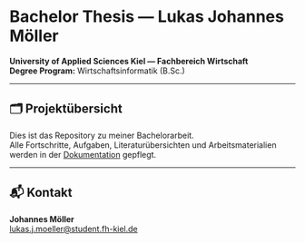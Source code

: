 # Bachelor Thesis — Lukas Johannes Möller  
**University of Applied Sciences Kiel — Fachbereich Wirtschaft**  
**Degree Program:** Wirtschaftsinformatik (B.Sc.)  

---

## 🗂 Projektübersicht  

Dies ist das Repository zu meiner Bachelorarbeit.  
Alle Fortschritte, Aufgaben, Literaturübersichten und Arbeitsmaterialien werden in der [Dokumentation](https://johanneslks.github.io/Thesis/) gepflegt.  

---


## 📬 Kontakt  

**Johannes Möller**  
lukas.j.moeller@student.fh-kiel.de  

